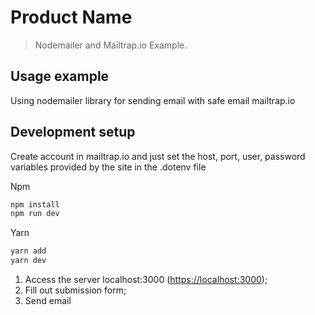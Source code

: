 # Product Name
> Nodemailer and Mailtrap.io Example.

## Usage example

Using nodemailer library for sending email with safe email mailtrap.io

## Development setup

Create account in mailtrap.io and just set the host, port, user, password variables provided by the site in the .dotenv file

Npm
```sh
npm install
npm run dev
```

Yarn 
```sh
yarn add
yarn dev
```

1. Access the server localhost:3000 (<https://localhost:3000>);
2. Fill out submission form;
2. Send email



